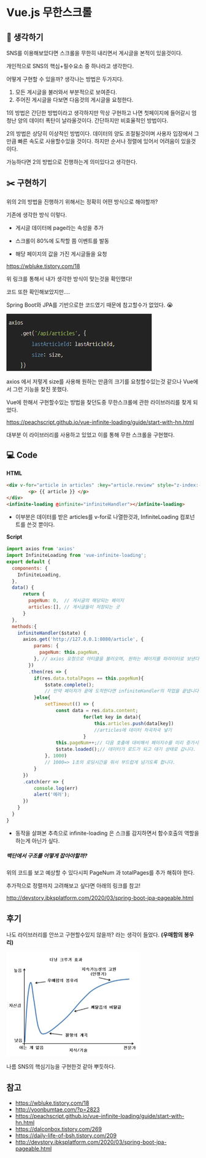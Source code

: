 # Vue.js 무한스크롤



## :thinking: 생각하기

SNS를 이용해보았다면 스크롤을 무한히 내리면서 게시글을 본적이 있을것이다.  

개인적으로 SNS의 핵심+필수요소 중 하나라고 생각한다.

어떻게 구현할 수 있을까? 생각나는 방법은 두가지다.



1. 모든 게시글을 불러와서 부분적으로 보여준다.
2. 주어진 게시글을 다보면 다음것의 게시글을 요청한다.



1의 방법은 간단한 방법이라고 생각하지만 막상 구현하고 나면 첫페이지에 들어갈시 엄청난 양의 데이터 폭탄이 날라올것이다.  간단하지만 비효율적인 방법이다.

2의 방법은 상당히 이상적인 방법이다. 데이터의 양도 조절될것이며 사용자 입장에서 그만큼 빠른 속도로 사용할수있을 것이다. 하지만 순서나 정렬에 있어서 어려움이 있을것이다.



가능하다면 2의 방법으로 진행하는게 의미있다고 생각한다.



## :scissors: 구현하기

위의 2의 방법을 진행하기 위해서는 정확히 어떤 방식으로 해야할까?

기존에 생각한 방식 이렇다.

- 게시글 데이터에 page라는 속성을 추가

- 스크롤이 80%에 도착할 쯤 이벤트를 발동

- 해당 페이지의 값을 가진 게시글들을 요청



https://wbluke.tistory.com/18

위 링크를 통해서 내가 생각한 방식이 맞는것을 확인했다! 

코드 또한 확인해보았지만....

Spring Boot와 JPA를 기반으로한 코드였기 때문에 참고할수가 없었다. :sob:

![image-20210806013230588](Vue/vue_asset/image-20210806013230588.png)

axios 에서 저렇게 size를 사용해 원하는 만큼의 크기를 요청할수있는것 같으나 Vue에서 그런 기능을 찾진 못했다.



Vue에 한해서 구현할수있는 방법을 찾던도중 무한스크롤에 관한 라이브러리를 찾게 되었다.

https://peachscript.github.io/vue-infinite-loading/guide/start-with-hn.html

대부분 이 라이브러리를 사용하고 있었고 이를 통해 무한 스크롤을 구현했다.



## :computer: Code

**HTML**

```html
<div v-for="article in articles" :key="article.review" style="z-index:-1;">
        <p> {{ article }} </p>
</div>
<infinite-loading @infinite="infiniteHandler"></infinite-loading>
```

- 이부분은 데이터를 받은 articles를 v-for로 나열한것과, InfiniteLoading 컴포넌트를 쓴것 뿐이다.



**Script**

``` javascript
import axios from 'axios'
import InfiniteLoading from 'vue-infinite-loading';
export default {
  components: {
    InfiniteLoading,
  },
  data() {
      return {
        pageNum: 0,  // 게시글의 해당되는 페이지
        articles:[], // 게시글들이 저장되는 곳
      }
  },
  methods:{
    infiniteHandler($state) {
      axios.get('http://127.0.0.1:8080/article', {
          params: {
            pageNum: this.pageNum,
          }, // axios 요청으로 아티클을 불러오며, 원하는 페이지를 파라미터로 보낸다.
        })
        .then(res => {
          if(res.data.totalPages == this.pageNum){
              $state.complete();	
              // 만약 페이지가 끝에 도착한다면 infiniteHandler의 작업을 끝냅니다.
          }else{
              setTimeout(() => {
                  const data = res.data.content;
                            for(let key in data){
                                this.articles.push(data[key])
                                //articles에 데이터 차곡차곡 넣기
                            }
                  this.pageNum++;// 다음 호출에 대비해서 페이지수를 미리 증가시킵니다.
                  $state.loaded();// 데이터가 로드가 되고 대기 상태로 갑니다.
              }, 1000)
              // 1000=> 1초의 로딩시간을 줘서 부드럽게 넘기도록 합니다.
          }
      })
      .catch(err => {
          console.log(err)
          alert('에러');
      })
    }
  }
}
```

- 동작을 살펴본 추측으로 infinite-loading  은 스크롤 감지하면서 함수호출의 역할을 하는게 아닌가 싶다.



##### 백단에서 구조를 어떻게 잡아야할까? 

위의 코드를 보고 예상할 수 있다시피 PageNum 과 totalPages를 추가 해줘야 한다.



추가적으로 정렬까지 고려해보고 싶다면 아래의 링크를 참고!

http://devstory.ibksplatform.com/2020/03/spring-boot-jpa-pageable.html



## 후기

나도 라이브러리를 안쓰고 구현할수있지 않을까? 라는 생각이 들었다.  **(우매함의 봉우리)**

<img src="Vue/vue_asset/image-20210806020548260.png" alt="image-20210806020548260" style="zoom: 50%;" />

나름 SNS의 핵심기능을 구현한것 같아 뿌듯하다.



## 참고

- https://wbluke.tistory.com/18
- http://yoonbumtae.com/?p=2823
- https://peachscript.github.io/vue-infinite-loading/guide/start-with-hn.html
- https://dalconbox.tistory.com/269
- https://daily-life-of-bsh.tistory.com/209
- http://devstory.ibksplatform.com/2020/03/spring-boot-jpa-pageable.html